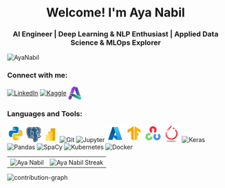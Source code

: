 <!--
<img align="center" src="assests/banner.gif" alt="banner" width="100%">

<div style="text-align: center;"> 
  [![GitHub WidgetBox](https://github-widgetbox.vercel.app/api/profile?username=1AyaNabil1&data=followers,repositories,stars,commits&theme=dark)](https://github.com/1AyaNabil1/github-widgetbox)
</div>
-->

<h1 align="center">Welcome! I'm Aya Nabil</h1>
<h3 align="center">AI Engineer | Deep Learning & NLP Enthusiast | Applied Data Science & MLOps Explorer</h3>

<p align="left"> <img src="https://komarev.com/ghpvc/?username=1AyaNabil1&label=Profile%20views&color=0e75b6&style=flat" alt="AyaNabil" /> </p>

<h3 align="left">Connect with me:</h3>
<p align="left">
  <a href="https://www.linkedin.com/in/aya-nabil-202781247" target="blank"><img align="center" src="https://raw.githubusercontent.com/rahuldkjain/github-profile-readme-generator/master/src/images/icons/Social/linked-in-alt.svg" alt="LinkedIn" height="30" width="30" /></a>
  <a href="https://www.kaggle.com/ayanabil11" target="blank"><img align="center" src="https://raw.githubusercontent.com/rahuldkjain/github-profile-readme-generator/master/src/images/icons/Social/kaggle.svg" alt="Kaggle" height="30" width="30" /></a>
  <a href="https://ayanabil.vercel.app/" target="_blank"><img align="center" src="assests/main.ico" alt="Website" height="30" width="30" /></a>
</p>

<h3 align="left">Languages and Tools:</h3>
<p align="left">
  <img src="assests/python.svg" width="40" alt="Python" />
  <img src="assests/postgresql.png" width="35" alt="PostgreSQL" />
  <img src="assests/power-bi.png" width="35" alt="Power BI" />
  <img src="https://cdn.simpleicons.org/git/F05032" width="32" alt="Git" />
  <img src="https://cdn.simpleicons.org/jupyter/F37626" width="40" alt="Jupyter" />
  <img src="assests/azure.png" width="40" alt="Azure" />
  <img src="assests/tensorflow.png" width="40" alt="TensorFlow" />
  <img src="assests/opencv.png" width="40" alt="OpenCV" />
  <img src="assests/pytorch.png" width="40" alt="PyTorch" />
  <img src="https://cdn.simpleicons.org/keras/D00000" width="33" alt="Keras" />
  <img src="https://cdn.simpleicons.org/pandas/150458" width="40" alt="Pandas" />
  <img src="https://cdn.simpleicons.org/spacy/09A3D5" width="40" alt="SpaCy" />
  <img src="https://cdn.simpleicons.org/kubernetes/326CE5" width="35" alt="Kubernetes" />
  <img src="https://cdn.simpleicons.org/docker/2496ED" width="40" alt="Docker" />
</p>

<table align="center">
  <tr>
    <td><img align="center" src="https://readmestats.999857.xyz/api?username=1AyaNabil1&show_icons=true&locale=en&theme=dark" alt="Aya Nabil" /></td>
    <td><img align="center" src="https://github-readme-streak-stats.herokuapp.com/?user=1AyaNabil1&theme=dark" alt="Aya Nabil Streak" /></td>
  </tr>
</table>

[//]: # (<p><img align="center" src="https://github-readme-stats.vercel.app/api/top-langs/?username=1AyaNabil1&hide_progress=true&theme=dark" alt="1AyaNabil1" width=400 /></p> )

[//]: # (<br> )

[//]: # (<p><img align="center" src="assets/eyepop.png" alt="eyepop" height="150"/></p>)

![contribution-graph](https://github-readme-activity-graph.vercel.app/graph?username=1AyaNabil1&bg_color=12111d&color=ffffff&line=1055e0&point=00ff11&area=true&hide_border=true)
<br>
